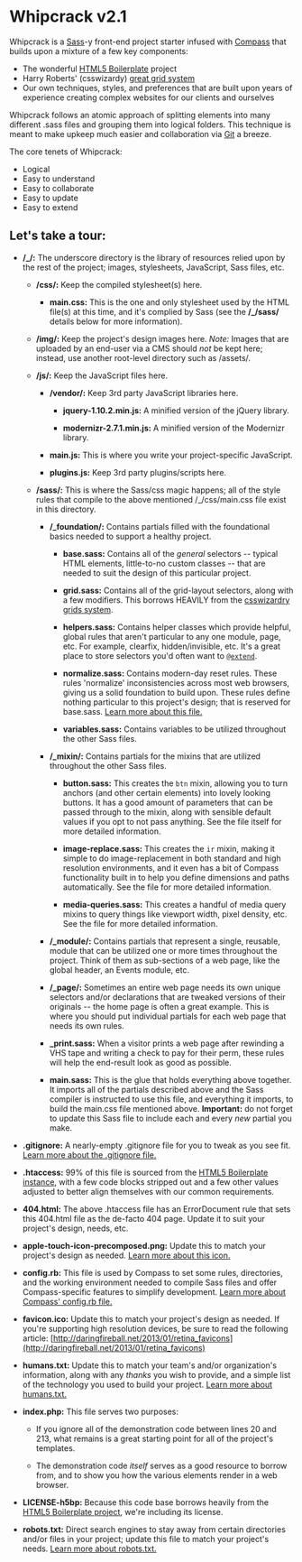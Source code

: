 # Whipcrack v2.1

Whipcrack is a [Sass](http://sass-lang.com)-y front-end project starter infused with [Compass](http://compass-style.org) that builds upon a mixture of a few key components:

* The wonderful [HTML5 Boilerplate](https://github.com/h5bp/html5-boilerplate) project
* Harry Roberts' (csswizardy) [great grid system](https://github.com/csswizardry/csswizardry-grids)
* Our own techniques, styles, and preferences that are built upon years of experience creating complex websites for our clients and ourselves

Whipcrack follows an atomic approach of splitting elements into many different .sass files and grouping them into logical folders. This technique is meant to make upkeep much easier and collaboration via [Git](http://gitscm.org) a breeze.

The core tenets of Whipcrack:

* Logical
* Easy to understand
* Easy to collaborate
* Easy to update
* Easy to extend

## Let's take a tour:

* **/_/:** The underscore directory is the library of resources relied upon by the rest of the project; images, stylesheets, JavaScript, Sass files, etc.

	* **/css/:** Keep the compiled stylesheet(s) here.

		* **main.css:** This is the one and only stylesheet used by the HTML file(s) at this time, and it's complied by Sass (see the **/_/sass/** details below for more information).

	* **/img/:** Keep the project's design images here. *Note:* Images that are uploaded by an end-user via a CMS should *not* be kept here; instead, use another root-level directory such as /assets/.

	* **/js/:** Keep the JavaScript files here.

		* **/vendor/:** Keep 3rd party JavaScript libraries here.

			* **jquery-1.10.2.min.js:** A minified version of the jQuery library.

			* **modernizr-2.7.1.min.js:** A minified version of the Modernizr library.

		* **main.js:** This is where you write your project-specific JavaScript.

		* **plugins.js:** Keep 3rd party plugins/scripts here.

	* **/sass/:** This is where the Sass/css magic happens; all of the style rules that compile to the above mentioned /_/css/main.css file exist in this directory.

		* **/_foundation/:** Contains partials filled with the foundational basics needed to support a healthy project.

			* **base.sass:** Contains all of the *general* selectors -- typical HTML elements, little-to-no custom classes -- that are needed to suit the design of this particular project.

			* **grid.sass:** Contains all of the grid-layout selectors, along with a few modifiers. This borrows HEAVILY from the [csswizardry grids system](https://github.com/csswizardry/csswizardry-grids).

			* **helpers.sass:** Contains helper classes which provide helpful, global rules that aren't particular to any one module, page, etc. For example, clearfix, hidden/invisible, etc. It's a great place to store selectors you'd often want to [`@extend`](http://sass-lang.com/docs/yardoc/file.SASS_REFERENCE.html#extend).

			* **normalize.sass:** Contains modern-day reset rules. These rules 'normalize' inconsistencies across most web browsers, giving us a solid foundation to build upon. These rules define nothing particular to this project's design; that is reserved for base.sass. [Learn more about this file.](https://github.com/necolas/normalize.css)

			* **variables.sass:** Contains variables to be utilized throughout the other Sass files.

		* **/_mixin/:** Contains partials for the mixins that are utilized throughout the other Sass files.

			* **button.sass:** This creates the `btn` mixin, allowing you to turn anchors (and other certain elements) into lovely looking buttons. It has a good amount of parameters that can be passed through to the mixin, along with sensible default values if you opt to not pass anything. See the file itself for more detailed information.

			* **image-replace.sass:** This creates the `ir` mixin, making it simple to do image-replacement in both standard and high resolution environments, and it even has a bit of Compass functionality built in to help you define dimensions and paths automatically. See the file for more detailed information.

			* **media-queries.sass:** This creates a handful of media query mixins to query things like viewport width, pixel density, etc. See the file for more detailed information.

		* **/_module/:** Contains partials that represent a single, reusable, module that can be utilized one or more times throughout the project. Think of them as sub-sections of a web page, like the global header, an Events module, etc.

		* **/_page/:** Sometimes an entire web page needs its own unique selectors and/or declarations that are tweaked versions of their originals -- the home page is often a great example. This is where you should put individual partials for each web page that needs its own rules.

		* **_print.sass:** When a visitor prints a web page after rewinding a VHS tape and writing a check to pay for their perm, these rules will help the end-result look as good as possible.

		* **main.sass:** This is the glue that holds everything above together. It imports all of the partials described above and the Sass compiler is instructed to use this file, and everything it imports, to build the main.css file mentioned above. **Important:** do not forget to update this Sass file to include each and every _new_ partial you make.

* **.gitignore:** A nearly-empty .gitignore file for you to tweak as you see fit. [Learn more about the .gitignore file.](https://help.github.com/articles/ignoring-files)

* **.htaccess:** 99% of this file is sourced from the [HTML5 Boilerplate instance](https://github.com/h5bp/server-configs/blob/master/apache/README.md), with a few code blocks stripped out and a few other values adjusted to better align themselves with our common requirements.

* **404.html:** The above .htaccess file has an ErrorDocument rule that sets this 404.html file as the de-facto 404 page. Update it to suit your project's design, needs, etc.

* **apple-touch-icon-precomposed.png:** Update this to match your project's design as needed. [Learn more about this icon.](https://developer.apple.com/library/ios/#documentation/AppleApplications/Reference/SafariWebContent/ConfiguringWebApplications/ConfiguringWebApplications.html)

* **config.rb:** This file is used by Compass to set some rules, directories, and the working environment needed to compile Sass files and offer Compass-specific features to simplify development. [Learn more about Compass' config.rb file.](http://compass-style.org/help/tutorials/configuration-reference/)

* **favicon.ico:** Update this to match your project's design as needed. If you're supporting high resolution devices, be sure to read the following article: [http://daringfireball.net/2013/01/retina_favicons](http://daringfireball.net/2013/01/retina_favicons)

* **humans.txt:** Update this to match your team's and/or organization's information, along with any *thanks* you wish to provide, and a simple list of the technology you used to build your project. [Learn more about humans.txt.](http://humanstxt.org/)

* **index.php:** This file serves two purposes:

	* If you ignore all of the demonstration code between lines 20 and 213, what remains is a great starting point for all of the project's templates.

	* The demonstration code *itself* serves as a good resource to borrow from, and to show you how the various elements render in a web browser.

* **LICENSE-h5bp:** Because this code base borrows heavily from the [HTML5 Boilerplate project](https://github.com/h5bp/html5-boilerplate), we're including its license.

* **robots.txt:** Direct search engines to stay away from certain directories and/or files in your project; update this file to match your project's needs. [Learn more about robots.txt.](http://en.wikipedia.org/wiki/Robots_exclusion_standard)
